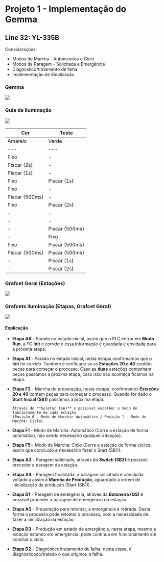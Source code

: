 # Projeto 1 - Implementação do Gemma
## Line 32: YL-335B

Considerações:
- Modos de Marcha - Automcatico e Ciclo
- Modos de Paragem - Solicitada e Emergência
- Diagnóstico/tratamento de falha
- Implementação de Sinalização

### Gemma

![](Gemma.svg)

### Guia de Iluminação 

![](Line32_Gemma_GI.PNG)

|Cor |Teste
--- | --- 
|Amarelo |Verde  |Vermelho  |Função  |Código Gemma
--- | --- | --- | --- | ---			
Fixo|-|-|Parado no estado inicial|A1
Piscar (2s)|-|-|Fim do ciclo socilitado|A2
Piscar (1s)|-|-|Paragem solicitada|A3
Fixo|Piscar (1s)|-|Paragem finalizada|A4
Fixo|-|Piscar (500ms)|Preparação para retomar|A5
Piscar (500ms)|-|-|Colocação no estado inicial|A6
Fixo|Piscar (2s)|-|Colocação em estado específico|A7
-|-|Fixo|Paragem de emergência|D1
-|-|Piscar (500ms)|Diagnóstico/tratamento de falha|D2
-|Piscar (500ms)|Piscar (500ms)|Produção em estado de emergência|D3
-|Fixo|-|Marcha de produção com ordem|F1
Fixo|Piscar (500ms)|-|Marcha de preparação|F2
Piscar (500ms)|Piscar (500ms)|-|Marchas de finalização|F3
-|Piscar (1s)|-|Marchas de verificação sem ordem|F4
-|Piscar (2s)|-|Marchas de verificação com ordem|F5

### Grafcet Geral (Estações)

![](Line32_Gemma_1.svg)

### Grafcets Iluminação (Etapas, Grafcet Geral)

![](Line32_Gemma_2.svg)

#### Explicação

- **Etapa A6** - Parado no estado inicial, assim que o PLC entrar em **Modo Run**, a FC **Init** é *corrida* e essa informação é guardada e envidada para a próxima etapa.

- **Etapa A1** - Parado no estado inicial, nesta estapa,confirmamos que o **Init** foi *corrido*. Também é verificado se as **Estações 20 e 40** contém peças para começar o processo. Caso as **duas** estações contenham peças passamos a próxima etapa, caso isso não aconteça ficamos na etapa. 

- **Etapa F2** - Marcha de preparação, nesta estapa, confirmamos **Estações 20 e 40** contém peças para começar o processo. Quando for dado o **Start Inicial (SB1)** passamos a próxima etapa.

      Através do **Seletor (SA)** é possivel escolher o modo de funcionamento de cada estação. 
      (Posição 0 - Modo de Marcha: Automático / Posição 1 - Modo de Marcha: Ciclo).

- **Etapa F1** - Modo de Marcha: Automático (Corre a estação de forma automático, não sendo necessário qualquer ativação).

- **Etapa F5** - Modo de Marcha: Ciclo (Corre a estação de forma ciclica, assim que concluido e necessário fazer o Start (SB1)).

- **Etapa A3** - Paragem solicitado, através do **Switch (SB2)** é possivel proceder a paragem da estação.

- **Etapa A4** - Paragem finalizada, a paragam solicitada é concluida voltado a assim à **Marcha de Produção**, aguardado a ordem de inicialização da produção (Start (SB1)).

- **Etapa D1** - Paragem de emergência, através da **Botoneira (QS)** é possivel proceder a paragem de emergencia da estação.

- **Etapa A5** - Preparação para retomar, a emergência é retirada. Desta forma o processo pode retomar o processo, com a necessidade de fazer a inicilização da estação.

- **Etapa D3** - Produção em estado de emergência, nesta etapa, mesmo a estação estando em emergência, pode continua em funcionamento até concluir o ciclo. 

- **Etapa D2** - Diagnóstico/tratamento de falha, nesta etapa, é diagnósticado/tratado o que originou a falha.
